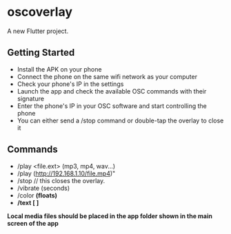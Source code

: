 # oscoverlay

A new Flutter project.

## Getting Started

- Install the APK on your phone
- Connect the phone on the same wifi network as your computer
- Check your phone's IP in the settings
- Launch the app and check the available OSC commands with their signature
- Enter the phone's IP in your OSC software and start controlling the phone
- You can either send a /stop command or double-tap the overlay to close it 

## Commands
- /play <file.ext> (mp3, mp4, wav...)
- /play <url> (http://192.168.1.10/file.mp4)"
- /stop // this closes the overlay.
- /vibrate <time> (seconds)
- /color <r> <g> <b> (floats)
- /text <text> [<fontSize> <textColor r g b> <bgColor r g b>]

Local media files should be placed in the app folder shown in the main screen of the app
